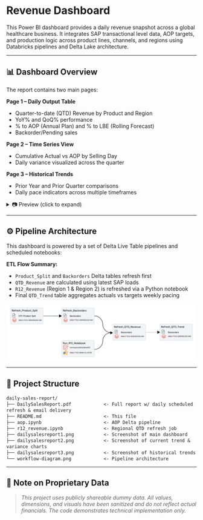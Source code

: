 # Revenue Dashboard

This Power BI dashboard provides a daily revenue snapshot across a global healthcare business. It integrates SAP transactional level data, AOP targets, and production logic across product lines, channels, and regions using Databricks pipelines and Delta Lake architecture.

---

## 📊 Dashboard Overview

The report contains two main pages:

**Page 1 – Daily Output Table**

* Quarter-to-date (QTD) Revenue by Product and Region
* YoY% and QoQ% performance
* % to AOP (Annual Plan) and % to LBE (Rolling Forecast)
* Backorder/Pending sales

**Page 2 – Time Series View**

* Cumulative Actual vs AOP by Selling Day
* Daily variance visualized across the quarter

**Page 3 – Historical Trends**

* Prior Year and Prior Quarter comparisons
* Daily pace indicators across multiple timeframes

<details>
  <summary>📷 Preview (click to expand)</summary>

![Page 1](dailysalesreport1.png)

![Page 2](dailysalesreport2.png)

![Page 3](dailysalesreport3.png)

</details>

---

## ⚙️ Pipeline Architecture

This dashboard is powered by a set of Delta Live Table pipelines and scheduled notebooks:

**ETL Flow Summary:**

* `Product_Split` and `Backorders` Delta tables refresh first
* `QTD_Revenue` are calculated using latest SAP loads
* `R12_Revenue` (Region 1 & Region 2) is refreshed via a Python notebook
* Final `QTD_Trend` table aggregates actuals vs targets weekly pacing

![Workflow](workflow-diagram.png)

---

## 📂 Project Structure

```
daily-sales-report/
├── DailySalesReport.pdf            <- Full report w/ daily scheduled refresh & email delivery
├── README.md                       <- This file
├── aop.ipynb                       <- AOP Delta pipeline
├── r12_revenue.ipynb               <- Regional QTD refresh job
├── dailysalesreport1.png           <- Screenshot of main dashboard
├── dailysalesreport2.png           <- Screenshot of current trend & variance charts
├── dailysalesreport3.png           <- Screenshot of historical trends
└── workflow-diagram.png            <- Pipeline architecture
```

---

## 🔐 Note on Proprietary Data

> *This project uses publicly shareable dummy data. All values, dimensions, and visuals have been sanitized and do not reflect actual financials. The code demonstrates technical implementation only.*
